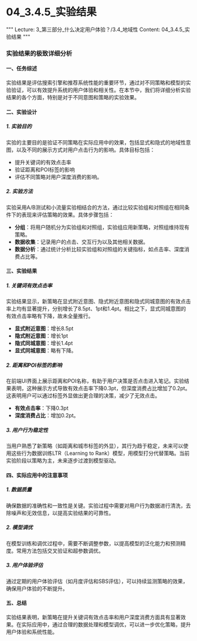 # 04_3.4.5_实验结果

"""
Lecture: 3_第三部分_什么决定用户体验？/3.4_地域性
Content: 04_3.4.5_实验结果
"""

### 实验结果的极致详细分析

#### 一、任务综述
实验结果是评估搜索引擎和推荐系统性能的重要环节，通过对不同策略和模型的实验验证，可以有效提升系统的用户体验和相关性。在本节中，我们将详细分析实验结果的各个方面，特别是对于不同意图和策略的实验效果。

#### 二、实验设计

##### 1. 实验目的
实验的主要目的是验证不同策略在实际应用中的效果，包括显式和隐式的地域性意图，以及不同的展示方式对用户点击行为的影响。具体目标包括：
- 提升关键词的有效点击率
- 验证距离和POI标签的影响
- 评估不同策略对用户深度消费的影响。

##### 2. 实验方法
实验采用A/B测试和小流量实验相结合的方法，通过比较实验组和对照组在相同条件下的表现来评估策略的效果。具体步骤包括：
- **分组**：将用户随机分为实验组和对照组，实验组应用新策略，对照组维持现有策略。
- **数据收集**：记录用户的点击、交互行为以及其他相关数据。
- **数据分析**：通过统计分析比较实验组和对照组的关键指标，如点击率、深度消费占比等。

#### 三、实验结果

##### 1. 关键词有效点击率
实验结果显示，新策略在显式附近意图、隐式附近意图和隐式同城意图的有效点击率上均有显著提升，分别增长了8.5pt、1pt和1.4pt。相比之下，显式同城意图的有效点击率略有下降，故未全量推行。
- **显式附近意图**：增长8.5pt
- **隐式附近意图**：增长1pt
- **隐式同城意图**：增长1.4pt
- **显式同城意图**：略有下降。

##### 2. 距离和POI标签的影响
在前端UI界面上展示距离和POI名称，有助于用户决策是否点击进入笔记。实验结果表明，这种展示方式导致有效点击率下降0.3pt，但深度消费占比增加了0.2pt。这表明用户可以通过标签外显做出更合理的决策，减少了无效点击。
- **有效点击率**：下降0.3pt
- **深度消费占比**：增加0.2pt。

##### 3. 用户行为稳定性
当用户熟悉了新策略（如距离和城市标签的外显），其行为趋于稳定，未来可以使用这些行为数据训练LTR（Learning to Rank）模型，用模型打分代替策略。当前实验阶段以策略为主，未来逐步过渡到模型驱动。

#### 四、实际应用中的注意事项

##### 1. 数据质量
确保数据的准确性和一致性是关键。实验过程中需要对用户行为数据进行清洗，去除噪声和无效信息，以提高实验结果的可靠性。

##### 2. 模型调优
在模型训练和调优过程中，需要不断调整参数，以提高模型的泛化能力和预测精度。常用方法包括交叉验证和超参数调优。

##### 3. 用户体验评估
通过定期的用户体验评估（如月度评估和SBS评估），可以持续监测策略的效果，确保用户体验的不断提升。

#### 五、总结
实验结果表明，新策略在提升关键词有效点击率和用户深度消费方面具有显著效果。在实际应用中，通过合理的数据处理和模型调优，可以进一步优化策略，提升用户体验和系统性能。